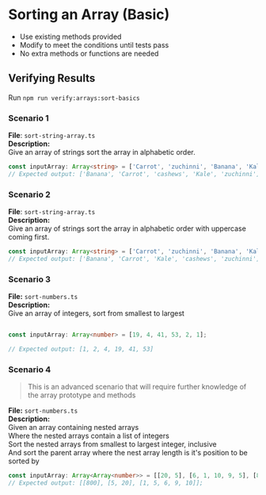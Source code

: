 # Sorting an Array (Basic)

* Use existing methods provided 
* Modify to meet the conditions until tests pass
* No extra methods or functions are needed

## Verifying Results
Run `npm run verify:arrays:sort-basics`  

### Scenario 1
**File**: `sort-string-array.ts`  
**Description:**  
Give an array of strings sort the array in alphabetic order.  

```ts
const inputArray: Array<string> = ['Carrot', 'zuchinni', 'Banana', 'Kale', 'cashews'];
// Expected output: ['Banana', 'Carrot', 'cashews', 'Kale', 'zuchinni']
```

### Scenario 2
**File**: `sort-string-array.ts`  
**Description:**  
Give an array of strings sort the array in alphabetic order with uppercase coming first.  

```ts
const inputArray: Array<string> = ['Carrot', 'zuchinni', 'Banana', 'Kale', 'cashews'];
// Expected output: ['Banana', 'Carrot', 'Kale', 'cashews', 'zuchinni']
```

### Scenario 3
**File:** `sort-numbers.ts`  
**Description:**   
Give an array of integers, sort from smallest to largest  

```ts

const inputArray: Array<number> = [19, 4, 41, 53, 2, 1];

// Expected output: [1, 2, 4, 19, 41, 53]
```

### Scenario 4
> This is an advanced scenario that will require further knowledge of the array prototype and methods

**File:** `sort-numbers.ts`  
**Description:**  
Given an array containing nested arrays  
Where the nested arrays contain a list of integers  
Sort the nested arrays from smallest to largest integer, inclusive  
And sort the parent array where the nest array length is it's position to be sorted by  

```ts
const inputArray: Array<Array<number>> = [[20, 5], [6, 1, 10, 9, 5], [800]];
// Expected output: [[800], [5, 20], [1, 5, 6, 9, 10]];
```